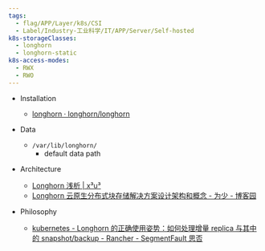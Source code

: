```yaml
---
tags:
  - flag/APP/Layer/k8s/CSI
  - Label/Industry-工业科学/IT/APP/Server/Self-hosted
k8s-storageClasses:
  - longhorn
  - longhorn-static
k8s-access-modes:
  - RWX
  - RWO
---
```


- Installation
    - [longhorn · longhorn/longhorn](https://artifacthub.io/packages/helm/longhorn/longhorn)

- Data
    - `/var/lib/longhorn/`
        - default data path

- Architecture
    - [Longhorn 浅析 | x³u³](https://xxxuuu.me/post/longhorn)
    - [Longhorn 云原生分布式块存储解决方案设计架构和概念 - 为少 - 博客园](https://www.cnblogs.com/hacker-linner/p/15151778.html)

- Philosophy
    - [kubernetes - Longhorn 的正确使用姿势：如何处理增量 replica 与其中的 snapshot/backup - Rancher - SegmentFault 思否](https://segmentfault.com/a/1190000042559014)
